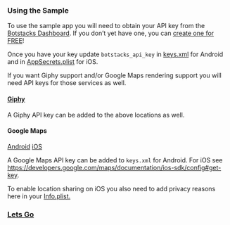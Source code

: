 ### Using the Sample

To use the sample app you will need to obtain your API key from the [Botstacks Dashboard](https://dashboard.botstacks.ai/settings). If you don’t yet have one, you can [create one for FREE](https://dashboard.botstacks.ai/)!

Once you have your key update `botstacks_api_key` in [keys.xml](../composeApp/src/androidMain/res/values/keys.xml) for Android and in [AppSecrets.plist](../iosApp/AppSecrets.plist) for iOS.

If you want Giphy support and/or Google Maps rendering support you will need API keys for those services as well.

#### [Giphy](https://developers.giphy.com/)
A Giphy API key can be added to the above locations as well.

#### Google Maps
[Android](https://developers.google.com/maps/documentation/android-sdk/get-api-key)
[iOS](https://developers.google.com/maps/documentation/ios-sdk/config)

A Google Maps API key can be added to `keys.xml` for Android. For iOS see https://developers.google.com/maps/documentation/ios-sdk/config#get-key.

To enable location sharing on iOS you also need to add privacy reasons here in your [Info.plist.](https://developer.apple.com/documentation/corelocation/requesting_authorization_to_use_location_services#3385302)

### [Lets Go](introduction.md)